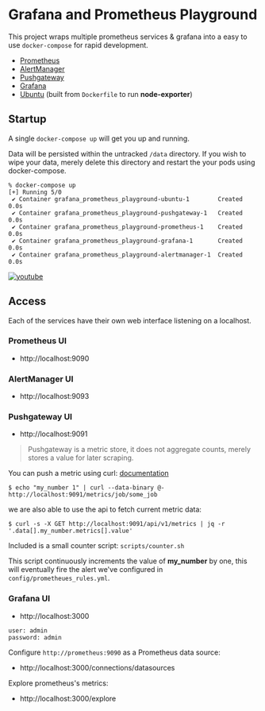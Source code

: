 # Grafana and Prometheus Playground

This project wraps multiple prometheus services & grafana into a easy
to use `docker-compose` for rapid development.

* [Prometheus](https://prometheus.io/)
* [AlertManager](https://prometheus.io/docs/alerting/latest/alertmanager/)
* [Pushgateway](https://github.com/prometheus/pushgateway)
* [Grafana](https://grafana.com/oss/)
* [Ubuntu](https://ubuntu.com/) (built from `Dockerfile` to run **node-exporter**)


## Startup

A single `docker-compose up` will get you up and running. 

Data will be persisted within the untracked `/data` directory.
If you wish to wipe your data, merely delete this directory
and restart the your pods using docker-compose.

```
% docker-compose up
[+] Running 5/0
 ✔ Container grafana_prometheus_playground-ubuntu-1        Created                                                                     0.0s
 ✔ Container grafana_prometheus_playground-pushgateway-1   Created                                                                     0.0s
 ✔ Container grafana_prometheus_playground-prometheus-1    Created                                                                     0.0s
 ✔ Container grafana_prometheus_playground-grafana-1       Created                                                                     0.0s
 ✔ Container grafana_prometheus_playground-alertmanager-1  Created                                                                     0.0s
```

[![youtube](https://img.youtube.com/vi/nWUobmGyb4w/0.jpg)](https://www.youtube.com/watch?v=nWUobmGyb4w)

## Access

Each of the services have their own web interface
listening on a localhost.

### Prometheus UI

* http://localhost:9090

### AlertManager UI

* http://localhost:9093

### Pushgateway UI

* http://localhost:9091

> Pushgateway is a metric store, it does not aggregate counts, merely stores a value for later scraping.

You can push a metric using curl: [documentation](https://github.com/prometheus/pushgateway?tab=readme-ov-file#command-line)

```
$ echo "my_number 1" | curl --data-binary @- http://localhost:9091/metrics/job/some_job
```

we are also able to use the api to fetch current metric data:

```
$ curl -s -X GET http://localhost:9091/api/v1/metrics | jq -r '.data[].my_number.metrics[].value'
```

Included is a small counter script: `scripts/counter.sh`
 
This script continuously increments the value of **my_number** by one,
this will eventually fire the alert we've configured in `config/prometheues_rules.yml`.

### Grafana UI

* http://localhost:3000

```
user: admin
password: admin
``````

Configure `http://prometheus:9090` as a Prometheus data source:

* http://localhost:3000/connections/datasources

Explore prometheus's metrics:

* http://localhost:3000/explore
